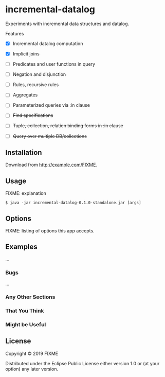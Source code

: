 # incremental-datalog

Experiments with incremental data structures and datalog.

Features

- [x] Incremental datalog computation
- [x] Implicit joins
- [ ] Predicates and user functions in query
- [ ] Negation and disjunction
- [ ] Rules, recursive rules
- [ ] Aggregates
- [ ] Parameterized queries via :in clause
- [ ] ~~Find specifications~~
- [ ] ~~Tuple, collection, relation binding forms in :in clause~~
- [ ] ~~Query over multiple DB/collections~~



## Installation

Download from http://example.com/FIXME.

## Usage

FIXME: explanation

    $ java -jar incremental-datalog-0.1.0-standalone.jar [args]

## Options

FIXME: listing of options this app accepts.

## Examples

...

### Bugs

...

### Any Other Sections
### That You Think
### Might be Useful

## License

Copyright © 2019 FIXME

Distributed under the Eclipse Public License either version 1.0 or (at
your option) any later version.
